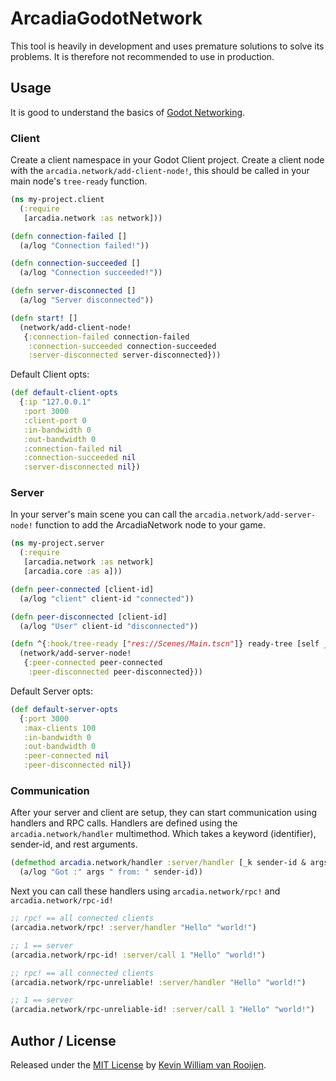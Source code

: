 # ArcadiaGodotNetwork

This tool is heavily in development and uses premature solutions to solve its problems. It is therefore not recommended to use in production.


## Usage

It is good to understand the basics of [Godot Networking](https://docs.godotengine.org/en/stable/tutorials/networking/high_level_multiplayer.html).

### Client

Create a client namespace in your Godot Client project. Create a client node with the `arcadia.network/add-client-node!`, this should be called in your main node's `tree-ready` function.

```clojure
(ns my-project.client
  (:require
   [arcadia.network :as network]))

(defn connection-failed []
  (a/log "Connection failed!"))

(defn connection-succeeded []
  (a/log "Connection succeeded!"))

(defn server-disconnected []
  (a/log "Server disconnected"))

(defn start! []
  (network/add-client-node!
   {:connection-failed connection-failed
    :connection-succeeded connection-succeeded
    :server-disconnected server-disconnected}))
```

Default Client opts:

```clojure
(def default-client-opts
  {:ip "127.0.0.1"
   :port 3000
   :client-port 0
   :in-bandwidth 0
   :out-bandwidth 0
   :connection-failed nil
   :connection-succeeded nil
   :server-disconnected nil})
```

### Server

In your server's main scene you can call the `arcadia.network/add-server-node!`
function to add the ArcadiaNetwork node to your game.


```clojure
(ns my-project.server
  (:require
   [arcadia.network :as network]
   [arcadia.core :as a]))

(defn peer-connected [client-id]
  (a/log "client" client-id "connected"))

(defn peer-disconnected [client-id]
  (a/log "User" client-id "disconnected"))

(defn ^{:hook/tree-ready ["res://Scenes/Main.tscn"]} ready-tree [self _]
  (network/add-server-node!
   {:peer-connected peer-connected
    :peer-disconnected peer-disconnected}))

```

Default Server opts:

```clojure
(def default-server-opts
  {:port 3000
   :max-clients 100
   :in-bandwidth 0
   :out-bandwidth 0
   :peer-connected nil
   :peer-disconnected nil})
```

### Communication


After your server and client are setup, they can start communication using
handlers and RPC calls. Handlers are defined using the `arcadia.network/handler`
multimethod. Which takes a keyword (identifier), sender-id, and rest arguments.

```clojure
(defmethod arcadia.network/handler :server/handler [_k sender-id & args]
  (a/log "Got :" args " from: " sender-id))
```

Next you can call these handlers using `arcadia.network/rpc!` and `arcadia.network/rpc-id!`

```clojure
;; rpc! == all connected clients
(arcadia.network/rpc! :server/handler "Hello" "world!")

;; 1 == server
(arcadia.network/rpc-id! :server/call 1 "Hello" "world!")

;; rpc! == all connected clients
(arcadia.network/rpc-unreliable! :server/handler "Hello" "world!")

;; 1 == server
(arcadia.network/rpc-unreliable-id! :server/call 1 "Hello" "world!")
```

## Author / License

Released under the [MIT License] by [Kevin William van Rooijen].

[Kevin William van Rooijen]: https://twitter.com/kwrooijen

[MIT License]: https://github.com/kwrooijen/ArcadiaGodotNetwork/blob/master/LICENSE
